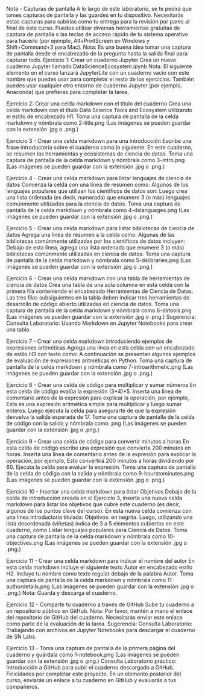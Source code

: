 Nota - Capturas de pantalla
A lo largo de este laboratorio, se te pedirá que tomes capturas de pantalla y las guardes en tu dispositivo. Necesitarás estas capturas para subirlas como tu entrega para la revisión por pares al final de este curso. Puedes utilizar diversas herramientas gratuitas de captura de pantalla o las teclas de acceso rápido de tu sistema operativo para hacerlo (por ejemplo, Alt+PrintScreen en Windows y Shift+Command+3 para Mac).
Nota: Es una buena idea tomar una captura de pantalla desde el encabezado de la pregunta hasta la salida final para capturar todo.
Ejercicio 1: Crear un cuaderno Jupyter
Crea un nuevo cuaderno Jupyter llamado DataScienceEcosystem.ipynb
Nota: El siguiente elemento en el curso lanzará JupyterLite con un cuaderno vacío con este nombre que puedes usar para completar el resto de los ejercicios. También puedes usar cualquier otro entorno de cuaderno Jupyter (por ejemplo, Anaconda) que prefieras para completar la tarea.

Ejercicio 2: Crear una celda markdown con el título del cuaderno
Crea una celda markdown con el título Data Science Tools and Ecosystem utilizando el estilo de encabezado H1.
Toma una captura de pantalla de la celda markdown y nómbrala como 2-title.png (Las imágenes se pueden guardar con la extensión .jpg o .png.)

Ejercicio 3 - Crear una celda markdown para una introducción
Escribe una frase introductoria sobre el cuaderno como la siguiente:
En este cuaderno, se resumen las herramientas y ecosistemas de ciencia de datos.
Toma una captura de pantalla de la celda markdown y nómbrala como 3-intro.png (Las imágenes se pueden guardar con la extensión .jpg o .png.)

Ejercicio 4 - Crear una celda markdown para listar lenguajes de ciencia de datos
Comienza la celda con una línea de resumen como:
Algunos de los lenguajes populares que utilizan los científicos de datos son:
Luego crea una lista ordenada (es decir, numerada) que enumere 3 (o más) lenguajes comúnmente utilizados para la ciencia de datos.
Toma una captura de pantalla de la celda markdown y nómbrala como 4-dslanguages.png (Las imágenes se pueden guardar con la extensión .jpg o .png.)

Ejercicio 5 - Crear una celda markdown para listar bibliotecas de ciencia de datos
Agrega una línea de resumen a la celda como:
Algunas de las bibliotecas comúnmente utilizadas por los científicos de datos incluyen:
Debajo de esta línea, agrega una lista ordenada que enumere 3 (o más) bibliotecas comúnmente utilizadas en ciencia de datos.
Toma una captura de pantalla de la celda markdown y nómbrala como 5-dslibraries.png (Las imágenes se pueden guardar con la extensión .jpg o .png.)


Ejercicio 6 - Crear una celda markdown con una tabla de herramientas de ciencia de datos
Crea una tabla de una sola columna en esta celda con la primera fila conteniendo el encabezado Herramientas de Ciencia de Datos. Las tres filas subsiguientes en la tabla deben indicar tres herramientas de desarrollo de código abierto utilizadas en ciencia de datos.
Toma una captura de pantalla de la celda markdown y nómbrala como 6-dstools.png (Las imágenes se pueden guardar con la extensión .jpg o .png.)
Sugerencia: Consulta Laboratorio: Usando Markdown en Jupyter Notebooks para crear una tabla.


Ejercicio 7 - Crear una celda markdown introduciendo ejemplos de expresiones aritméticas
Agrega una línea en esta celda con un encabezado de estilo H3 con texto como:
A continuación se presentan algunos ejemplos de evaluación de expresiones aritméticas en Python.
Toma una captura de pantalla de la celda markdown y nómbrala como 7-introarithmetic.png (Las imágenes se pueden guardar con la extensión .jpg o .png.)

Ejercicio 8 - Crear una celda de código para multiplicar y sumar números
En esta celda de código evalúa la expresión (3*4)+5.
Inserta una línea de comentario antes de la expresión para explicar la operación, por ejemplo, Esta es una expresión aritmética simple para multiplicar y luego sumar enteros.
Luego ejecuta la celda para asegurarte de que la expresión devuelva la salida esperada de 17.
Toma una captura de pantalla de la celda de código con la salida y nómbrala como 	.png (Las imágenes se pueden guardar con la extensión .jpg o .png.)

Ejercicio 9 - Crear una celda de código para convertir minutos a horas
En esta celda de código escribe una expresión que convierta 200 minutos en horas.
Inserta una línea de comentario antes de la expresión para explicar la operación, por ejemplo, Esto convertirá 200 minutos a horas dividiendo por 60.
Ejecuta la celda para evaluar la expresión.
Toma una captura de pantalla de la celda de código con la salida y nómbrala como 9-hourstominutes.png (Las imágenes se pueden guardar con la extensión .jpg o .png.)

Ejercicio 10 - Insertar una celda markdown para listar Objetivos
Debajo de la celda de introducción creada en el Ejercicio 3, inserta una nueva celda markdown para listar los objetivos que cubre este cuaderno (es decir, algunos de los puntos clave del curso). En esta nueva celda comienza con una línea introductoria titulada: Objetivos: en negrita. Luego, utilizando una lista desordenada (viñetas) indica de 3 a 5 elementos cubiertos en este cuaderno, como Listar lenguajes populares para Ciencia de Datos.
Toma una captura de pantalla de la celda markdown y nómbrala como 10-objectives.png (Las imágenes se pueden guardar con la extensión .jpg o .png.)

Ejercicio 11 - Crear una celda markdown para indicar el nombre del autor
En esta celda markdown incluye el siguiente texto Autor en encabezado estilo H2. Incluye tu nombre como texto regular debajo de la palabra Autor.
Toma una captura de pantalla de la celda markdown y nómbrala como 11-authordetails.png (Las imágenes se pueden guardar con la extensión .jpg o .png.)
Nota: Guarda y descarga el cuaderno.

Ejercicio 12 - Comparte tu cuaderno a través de GitHub
Sube tu cuaderno a un repositorio público en GitHub.
Nota: Por favor, mantén a mano el enlace del repositorio de GitHub del cuaderno.
Necesitarás enviar este enlace como parte de la evaluación de la tarea.
Sugerencia: Consulta Laboratorio: Trabajando con archivos en Jupyter Notebooks para descargar el cuaderno de SN Labs.

Ejercicio 13 - Toma una captura de pantalla de la primera página del cuaderno y guárdala como 1-notebook.png (Las imágenes se pueden guardar con la extensión .jpg o .png.)
Consulta Laboratorio práctico: Introducción a GitHub para subir el cuaderno descargado a GitHub.
Felicidades por completar este proyecto. En un elemento posterior del curso, enviarás un enlace a tu cuaderno en GitHub y evaluarás a tus compañeros.
